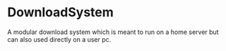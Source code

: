 # DownloadSystem
A modular download system which is meant to run on a home server but can also used directly on a user pc.
